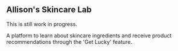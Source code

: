 ## Allison's Skincare Lab

This is still work in progress.

A platform to learn about skincare ingredients and receive product recommendations through the 'Get Lucky' feature. 
